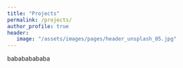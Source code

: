 ```yaml
---
title: "Projects"
permalink: /projects/
author_profile: true
header:
   image: "/assets/images/pages/header_unsplash_05.jpg"
---
```


babababababa